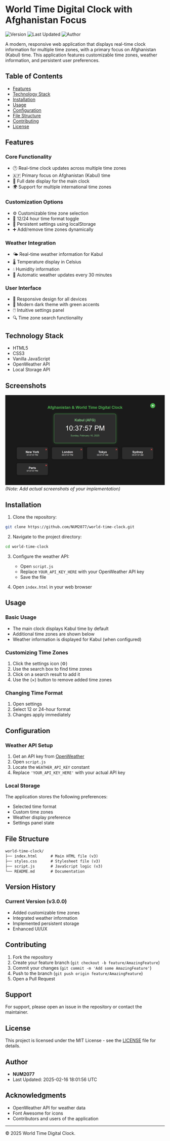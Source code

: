 # World Time Digital Clock with Afghanistan Focus

![Version](https://img.shields.io/badge/version-3.0.0-blue)
![Last Updated](https://img.shields.io/badge/last%20updated-2025--02--16-green)
![Author](https://img.shields.io/badge/author-NUM2077-orange)

A modern, responsive web application that displays real-time clock information for multiple time zones, with a primary focus on Afghanistan (Kabul) time. This application features customizable time zones, weather information, and persistent user preferences.

## Table of Contents
- [Features](#features)
- [Technology Stack](#technology-stack)
- [Installation](#installation)
- [Usage](#usage)
- [Configuration](#configuration)
- [File Structure](#file-structure)
- [Contributing](#contributing)
- [License](#license)

## Features

### Core Functionality
- 🕐 Real-time clock updates across multiple time zones
- 🇦🇫 Primary focus on Afghanistan (Kabul) time
- 📅 Full date display for the main clock
- 🌍 Support for multiple international time zones

### Customization Options
- ⚙️ Customizable time zone selection
- 🔄 12/24 hour time format toggle
- 💾 Persistent settings using localStorage
- ➕ Add/remove time zones dynamically

### Weather Integration
- 🌤️ Real-time weather information for Kabul
- 🌡️ Temperature display in Celsius
- 💧 Humidity information
- 🔄 Automatic weather updates every 30 minutes

### User Interface
- 📱 Responsive design for all devices
- 🎨 Modern dark theme with green accents
- 🖱️ Intuitive settings panel
- 🔍 Time zone search functionality

## Technology Stack
- HTML5
- CSS3
- Vanilla JavaScript
- OpenWeather API
- Local Storage API

## Screenshots
![Main Clock Display](pic.PNG)
*(Note: Add actual screenshots of your implementation)*

## Installation

1. Clone the repository:
```bash
git clone https://github.com/NUM2077/world-time-clock.git
```

2. Navigate to the project directory:
```bash
cd world-time-clock
```

3. Configure the weather API:
   - Open `script.js`
   - Replace `YOUR_API_KEY_HERE` with your OpenWeather API key
   - Save the file

4. Open `index.html` in your web browser

## Usage

### Basic Usage
- The main clock displays Kabul time by default
- Additional time zones are shown below
- Weather information is displayed for Kabul (when configured)

### Customizing Time Zones
1. Click the settings icon (⚙️)
2. Use the search box to find time zones
3. Click on a search result to add it
4. Use the (×) button to remove added time zones

### Changing Time Format
1. Open settings
2. Select 12 or 24-hour format
3. Changes apply immediately

## Configuration

### Weather API Setup
1. Get an API key from [OpenWeather](https://openweathermap.org/api)
2. Open `script.js`
3. Locate the `WEATHER_API_KEY` constant
4. Replace `'YOUR_API_KEY_HERE'` with your actual API key

### Local Storage
The application stores the following preferences:
- Selected time format
- Custom time zones
- Weather display preference
- Settings panel state

## File Structure
```
world-time-clock/
├── index.html      # Main HTML file (v3)
├── styles.css      # Stylesheet file (v3)
├── script.js       # JavaScript logic (v3)
└── README.md       # Documentation
```

## Version History

### Current Version (v3.0.0)
- Added customizable time zones
- Integrated weather information
- Implemented persistent storage
- Enhanced UI/UX

## Contributing
1. Fork the repository
2. Create your feature branch (`git checkout -b feature/AmazingFeature`)
3. Commit your changes (`git commit -m 'Add some AmazingFeature'`)
4. Push to the branch (`git push origin feature/AmazingFeature`)
5. Open a Pull Request

## Support
For support, please open an issue in the repository or contact the maintainer.

## License
This project is licensed under the MIT License - see the [LICENSE](LICENSE) file for details.

## Author
- **NUM2077**
- Last Updated: 2025-02-16 18:01:56 UTC

## Acknowledgments
- OpenWeather API for weather data
- Font Awesome for icons
- Contributors and users of the application

---
© 2025 World Time Digital Clock.
